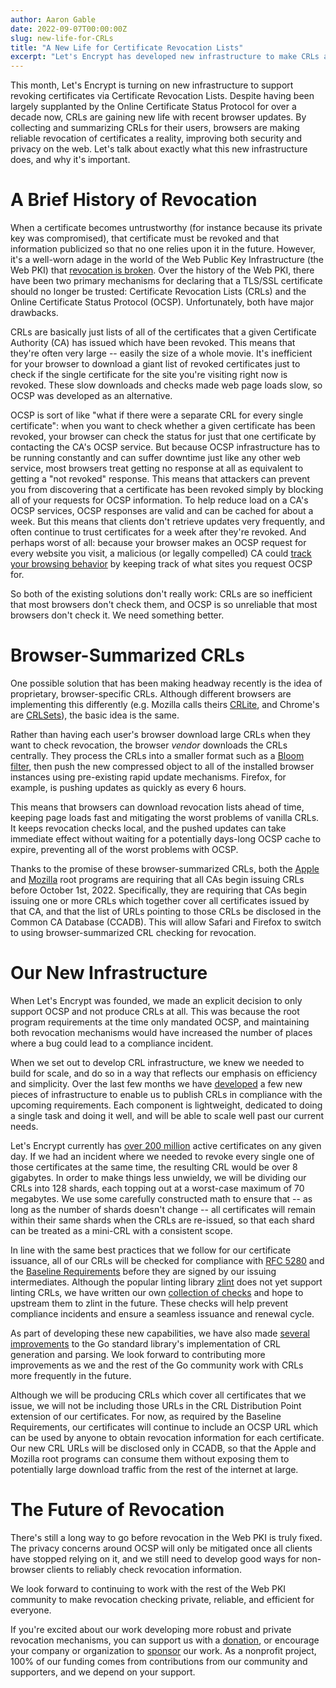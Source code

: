 ```yaml
---
author: Aaron Gable
date: 2022-09-07T00:00:00Z
slug: new-life-for-CRLs
title: "A New Life for Certificate Revocation Lists"
excerpt: "Let's Encrypt has developed new infrastructure to make CRLs a practical tool for our 200M active certs."
---
```


This month, Let's Encrypt is turning on new infrastructure to support revoking certificates via Certificate Revocation Lists. Despite having been largely supplanted by the Online Certificate Status Protocol for over a decade now, CRLs are gaining new life with recent browser updates. By collecting and summarizing CRLs for their users, browsers are making reliable revocation of certificates a reality, improving both security and privacy on the web. Let's talk about exactly what this new infrastructure does, and why it's important.

# A Brief History of Revocation

When a certificate becomes untrustworthy (for instance because its private key was compromised), that certificate must be revoked and that information publicized so that no one relies upon it in the future. However, it's a well-worn adage in the world of the Web Public Key Infrastructure (the Web PKI) that [revocation is broken](https://scotthelme.co.uk/revocation-is-broken/). Over the history of the Web PKI, there have been two primary mechanisms for declaring that a TLS/SSL certificate should no longer be trusted: Certificate Revocation Lists (CRLs) and the Online Certificate Status Protocol (OCSP). Unfortunately, both have major drawbacks.

CRLs are basically just lists of all of the certificates that a given Certificate Authority (CA) has issued which have been revoked. This means that they're often very large -- easily the size of a whole movie. It's inefficient for your browser to download a giant list of revoked certificates just to check if the single certificate for the site you're visiting right now is revoked. These slow downloads and checks made web page loads slow, so OCSP was developed as an alternative.

OCSP is sort of like "what if there were a separate CRL for every single certificate": when you want to check whether a given certificate has been revoked, your browser can check the status for just that one certificate by contacting the CA's OCSP service. But because OCSP infrastructure has to be running constantly and can suffer downtime just like any other web service, most browsers treat getting no response at all as equivalent to getting a "not revoked" response. This means that attackers can prevent you from discovering that a certificate has been revoked simply by blocking all of your requests for OCSP information. To help reduce load on a CA's OCSP services, OCSP responses are valid and can be cached for about a week. But this means that clients don't retrieve updates very frequently, and often continue to trust certificates for a week after they're revoked. And perhaps worst of all: because your browser makes an OCSP request for every website you visit, a malicious (or legally compelled) CA could [track your browsing behavior](https://groups.google.com/a/mozilla.org/g/dev-security-policy/c/S6A14e_X-T0/m/T4WxWgajAAAJ) by keeping track of what sites you request OCSP for.

So both of the existing solutions don't really work: CRLs are so inefficient that most browsers don't check them, and OCSP is so unreliable that most browsers don't check it. We need something better.

# Browser-Summarized CRLs

One possible solution that has been making headway recently is the idea of proprietary, browser-specific CRLs. Although different browsers are implementing this differently (e.g. Mozilla calls theirs [CRLite](https://blog.mozilla.org/security/2020/01/09/crlite-part-1-all-web-pki-revocations-compressed/), and Chrome's are [CRLSets](https://www.imperialviolet.org/2012/02/05/crlsets.html)), the basic idea is the same.

Rather than having each user's browser download large CRLs when they want to check revocation, the browser *vendor* downloads the CRLs centrally. They process the CRLs into a smaller format such as a [Bloom filter](https://en.wikipedia.org/wiki/Bloom_filter), then push the new compressed object to all of the installed browser instances using pre-existing rapid update mechanisms. Firefox, for example, is pushing updates as quickly as every 6 hours.

This means that browsers can download revocation lists ahead of time, keeping page loads fast and mitigating the worst problems of vanilla CRLs. It keeps revocation checks local, and the pushed updates can take immediate effect without waiting for a potentially days-long OCSP cache to expire, preventing all of the worst problems with OCSP.

Thanks to the promise of these browser-summarized CRLs, both the [Apple](https://www.apple.com/certificateauthority/ca_program.html) and [Mozilla](https://www.mozilla.org/en-US/about/governance/policies/security-group/certs/policy/#41-additional-requirements) root programs are requiring that all CAs begin issuing CRLs before October 1st, 2022. Specifically, they are requiring that CAs begin issuing one or more CRLs which together cover all certificates issued by that CA, and that the list of URLs pointing to those CRLs be disclosed in the Common CA Database (CCADB). This will allow Safari and Firefox to switch to using browser-summarized CRL checking for revocation.

# Our New Infrastructure

When Let's Encrypt was founded, we made an explicit decision to only support OCSP and not produce CRLs at all. This was because the root program requirements at the time only mandated OCSP, and maintaining both revocation mechanisms would have increased the number of places where a bug could lead to a compliance incident.

When we set out to develop CRL infrastructure, we knew we needed to build for scale, and do so in a way that reflects our emphasis on efficiency and simplicity. Over the last few months we have [developed](https://github.com/letsencrypt/boulder/tree/release-2022-08-29/crl) a few new pieces of infrastructure to enable us to publish CRLs in compliance with the upcoming requirements. Each component is lightweight, dedicated to doing a single task and doing it well, and will be able to scale well past our current needs.

Let's Encrypt currently has [over 200 million](https://letsencrypt.org/stats/) active certificates on any given day. If we had an incident where we needed to revoke every single one of those certificates at the same time, the resulting CRL would be over 8 gigabytes. In order to make things less unwieldy, we will be dividing our CRLs into 128 shards, each topping out at a worst-case maximum of 70 megabytes. We use some carefully constructed math to ensure that -- as long as the number of shards doesn't change -- all certificates will remain within their same shards when the CRLs are re-issued, so that each shard can be treated as a mini-CRL with a consistent scope.

In line with the same best practices that we follow for our certificate issuance, all of our CRLs will be checked for compliance with [RFC 5280](https://www.rfc-editor.org/rfc/rfc5280#section-5) and the [Baseline Requirements](https://github.com/cabforum/servercert/blob/bbca71465ed8a8a76383086039f52c750009286a/docs/BR.md#72-crl-profile) before they are signed by our issuing intermediates. Although the popular linting library [zlint](https://github.com/zmap/zlint) does not yet support linting CRLs, we have written our own [collection of checks](https://github.com/letsencrypt/boulder/blob/release-2022-08-29/linter/lints/crl/lints.go) and hope to upstream them to zlint in the future. These checks will help prevent compliance incidents and ensure a seamless issuance and renewal cycle.

As part of developing these new capabilities, we have also made [several](https://go-review.googlesource.com/c/go/+/414877) [improvements](https://go-review.googlesource.com/c/go/+/416354) to the Go standard library's implementation of CRL generation and parsing. We look forward to contributing more improvements as we and the rest of the Go community work with CRLs more frequently in the future.

Although we will be producing CRLs which cover all certificates that we issue, we will not be including those URLs in the CRL Distribution Point extension of our certificates. For now, as required by the Baseline Requirements, our certificates will continue to include an OCSP URL which can be used by anyone to obtain revocation information for each certificate. Our new CRL URLs will be disclosed only in CCADB, so that the Apple and Mozilla root programs can consume them without exposing them to potentially large download traffic from the rest of the internet at large.

# The Future of Revocation

There's still a long way to go before revocation in the Web PKI is truly fixed. The privacy concerns around OCSP will only be mitigated once all clients have stopped relying on it, and we still need to develop good ways for non-browser clients to reliably check revocation information.

We look forward to continuing to work with the rest of the Web PKI community to make revocation checking private, reliable, and efficient for everyone.

If you're excited about our work developing more robust and private revocation mechanisms, you can support us with a [donation](https://letsencrypt.org/donate/), or encourage your company or organization to [sponsor](https://www.abetterinternet.org/sponsor/) our work. As a nonprofit project, 100% of our funding comes from contributions from our community and supporters, and we depend on your support.
